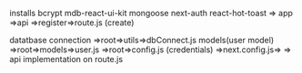 installs 
 bcrypt mdb-react-ui-kit mongoose next-auth react-hot-toast
=> app =>api =>register=>route.js (create)
<!-- ========registration(backend) -->
datatbase connection
=>root=>utils=>dbConnect.js
models(user model)
=>root=>models=>user.js
=>root=>config.js (credentials)
=>next.config.js=> 
=> api implementation on route.js

<!-- ========registration(Frontend) -->
 
